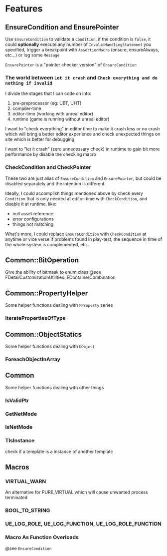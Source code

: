 # Features
## EnsureCondition and EnsurePointer
Use `EnsureCondition` to validate a `Condition`, if the condition is `false`, it could **optionally** execute any number of `InvalidHandlingStatement` you specified, trigger a breakpoint with `AssertionMacro` (ensure, ensureAlways, etc...) or log some `Message`

`EnsurePointer` is a "pointer checker version" of `EnsureCondition`

### The world between `Let it crash` and `Check everything and do nothing if invalid`
I divide the stages that I can code on into:
1. pre-preprocessor (eg: UBT, UHT)
2. compiler-time 
3. editor-time (working with unreal editor)
4. runtime (game is running without unreal editor)

I want to "check everything" in editor time to make it crash less or no crash which will bring a better editor experience and check unexpected things on site which is better for debugging

I want to "let it crash" (zero unnecessary check) in runtime to gain bit more performance by disable the checking macro

### CheckCondition and CheckPointer
These two are just alias of `EnsureCondition` and `EnsurePointer`, but could be disabled separately and the intention is different

Ideally, I could accomplish things mentioned above by check every `Condition` that is only needed at editor-time with `CheckCondition`, and disable it at runtime. like:
- null asset reference
- error configurations
- things not matching 

What's more, I could replace `EnsureCondition` with `CheckCondition` at anytime or vice verse if problems found in play-test, the sequence in time of the whole system is complemented, etc..

## Common::BitOperation
Give the ability of bitmask to enum class
@see FDetailCustomizationUtilities::EContainerCombination

## Common::PropertyHelper
Some helper functions dealing with `FProperty` series

### IteratePropertiesOfType

## Common::ObjectStatics
Some helper functions dealing with `UObject`

### ForeachObjectInArray

## Common
Some helper functions dealing with other things

### IsValidPtr

### GetNetMode

### IsNetMode

### TIsInstance
check if a template is a instance of another template

## Macros

### VIRTUAL_WARN
An alternative for PURE_VIRTUAL which will cause unwanted process terminated

### BOOL_TO_STRING

### UE_LOG_ROLE, UE_LOG_FUNCTION, UE_LOG_ROLE_FUNCTION

### Macro As Function Overloads
@see `EnsureCondition`
